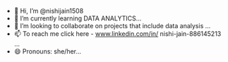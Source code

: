 - 👋 Hi, I’m @nishijain1508
- 🌱 I’m currently learning DATA ANALYTICS...
- 💞️ I’m looking to collaborate on projects that include data analysis ...
- 📫 To reach me click here - www.linkedin.com/in/
nishi-jain-886145213 ...
- 😄 Pronouns: she/her...

<!---
nishijain1508/nishijain1508 is a ✨ special ✨ repository because its `README.md` (this file) appears on your GitHub profile.
You can click the Preview link to take a look at your changes.
--->
